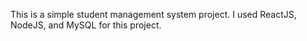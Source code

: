 This is a simple student management system project. I used ReactJS, NodeJS, and MySQL for this project.
